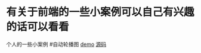 # 有关于前端的一些小案例可以自己有兴趣的话可以看看
个人的一些小案例
#自动轮播图 
[demo](https://jankinsun.github.io/front_end/Carousel_figure/)
[源码](https://github.com/jankinsun/front_end/tree/master/Carousel_figure)
